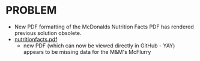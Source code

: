 # PROBLEM

+ New PDF formatting of the McDonalds Nutrition Facts PDF has rendered previous solution obsolete.
+ [nutritionfacts.pdf](https://github.com/pffy/data-mcdonalds/tree/master/docs/project2-problem/nutritionfacts.pdf)
  + new PDF (which can now be viewed directly in GitHub - YAY) appears to
  be missing data for the M&M's McFlurry

